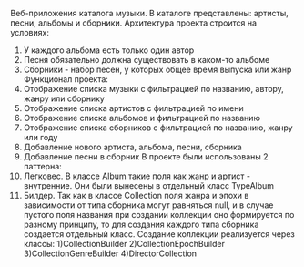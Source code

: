 Веб-приложения каталога музыки. В каталоге представлены: артисты, песни, альбомы и сборники.
Архитектура проекта строится на условиях:
  1. У каждого альбома есть только один автор
  2. Песня обязательно должна существовать в каком-то альбоме
  3. Сборники - набор песен, у которых общее время выпуска или жанр
Функционал проекта:
  1. Отображение списка музыки с фильтрацией по названию, автору, жанру или сборнику
  2. Отображение списка артистов с фильтрацией по имени
  3. Отображение списка альбомов и фильтрацией по названию
  4. Отображение списка сборников с фильтрацией по названию, жанру или году
  5. Добавление нового артиста, альбома, песни, сборника
  6. Добавление песни в сборник
В проекте были использованы 2 паттерна:
  1. Легковес. В классе Album такие поля как жанр и артист - внутренние. Они были вынесены в отдельный класс TypeAlbum
  2. Билдер. Так как в классе Collection поля жанра и эпохи в зависимости от типа сборника могут равняться null, и в случае пустого поля названия при создании коллекции оно формируется по разному принципу,
  то для создания каждого типа сборника создается отдельный класс.
  Создание коллекции реализуется через классы:
    1)CollectionBuilder
    2)CollectionEpochBuilder
    3)CollectionGenreBuilder
    4)DirectorCollection

